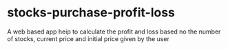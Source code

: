 # stocks-purchase-profit-loss
A web based app heip to calculate the profit and loss based no the number of stocks, current price and initial price given by the user
